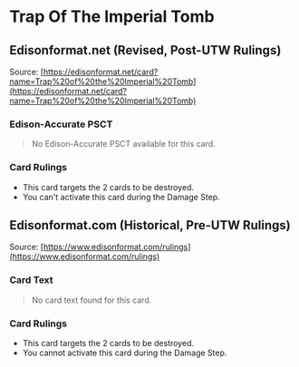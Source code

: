 # Trap Of The Imperial Tomb

## Edisonformat.net (Revised, Post-UTW Rulings)

Source: [https://edisonformat.net/card?name=Trap%20of%20the%20Imperial%20Tomb](https://edisonformat.net/card?name=Trap%20of%20the%20Imperial%20Tomb)

### Edison-Accurate PSCT

> No Edison-Accurate PSCT available for this card.

### Card Rulings

*   This card targets the 2 cards to be destroyed.
*   You can't activate this card during the Damage Step.


## Edisonformat.com (Historical, Pre-UTW Rulings)

Source: [https://www.edisonformat.com/rulings](https://www.edisonformat.com/rulings)

### Card Text

> No card text found for this card.

### Card Rulings

*   This card targets the 2 cards to be destroyed.
*   You cannot activate this card during the Damage Step.


